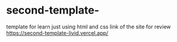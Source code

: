 # second-template-
template for learn just using html and css 
link of the site for review 
https://second-template-livid.vercel.app/

